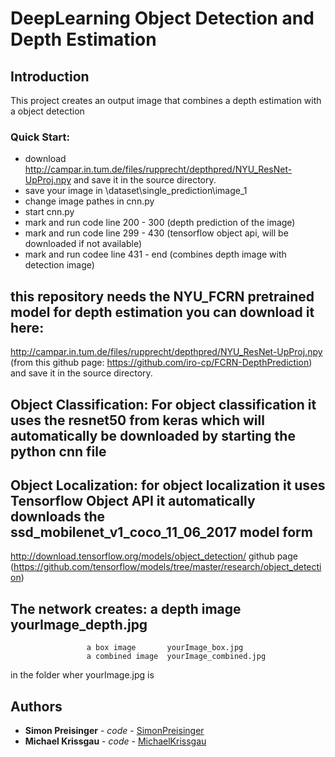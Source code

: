 # DeepLearning Object Detection and Depth Estimation

## Introduction

This project creates an output image that combines a depth estimation with a object detection

### Quick Start:

* download http://campar.in.tum.de/files/rupprecht/depthpred/NYU_ResNet-UpProj.npy and save it in the source directory.
* save your image in \dataset\single_prediction\image_1
* change image pathes in cnn.py
* start cnn.py
* mark and run code line 200 - 300 (depth prediction of the image)
* mark and run code line 299 - 430 (tensorflow object api, will be downloaded if not available)
* mark and run codee line 431 - end (combines depth image with detection image)


## this repository needs the NYU_FCRN pretrained model for depth estimation you can download it here:
http://campar.in.tum.de/files/rupprecht/depthpred/NYU_ResNet-UpProj.npy 
(from this github page: https://github.com/iro-cp/FCRN-DepthPrediction)
and save it in the source directory.


## Object Classification: For object classification it uses the resnet50 from keras which will automatically be downloaded by starting the python cnn file
## Object Localization: for object localization it uses Tensorflow Object API it automatically downloads the ssd_mobilenet_v1_coco_11_06_2017 model form 
http://download.tensorflow.org/models/object_detection/
github page (https://github.com/tensorflow/models/tree/master/research/object_detection)

## The network creates: a depth image     yourImage_depth.jpg
					 a box image       yourImage_box.jpg
					 a combined image  yourImage_combined.jpg
					 
in the folder wher yourImage.jpg is


## Authors

* **Simon Preisinger** - *code* - [SimonPreisinger](https://github.com/SimonPreisinger)
* **Michael Krissgau** - *code* - [MichaelKrissgau](https://github.com/SimonPreisinger)
